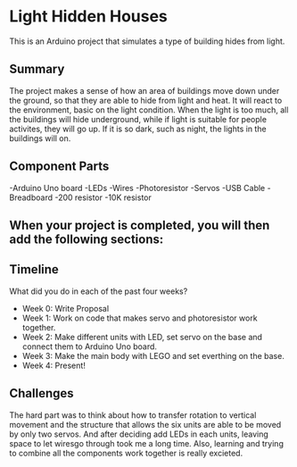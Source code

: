 # Light Hidden Houses
This is an Arduino project that simulates a type of building hides from light.

## Summary

The project makes a sense of how an area of buildings move down under the ground, so that they are able to hide from light and heat.
It will react to the environment, basic on the light condition. When the light is too much, all the buildings will hide underground, 
while if light is suitable for people activites, they will go up. If it is so dark, such as night, the lights in the buildings will on.

## Component Parts

-Arduino Uno board
-LEDs
-Wires
-Photoresistor
-Servos
-USB Cable
-Breadboard
-200 resistor
-10K resistor

## When your project is completed, you will then add the following sections:

## Timeline

What did you do in each of the past four weeks?

- Week 0: Write Proposal
- Week 1: Work on code that makes servo and photoresistor work together.
- Week 2: Make different units with LED, set servo on the base and connect them to Arduino Uno board.
- Week 3: Make the main body with LEGO and set everthing on the base.
- Week 4: Present!

## Challenges

The hard part was to think about how to transfer rotation to vertical movement and the structure that allows the six units 
are able to be moved by only two servos. And after deciding add LEDs in each units, leaving space to let wiresgo through took
me a long time. Also, learning and trying to combine all the components work together is really excieted.
